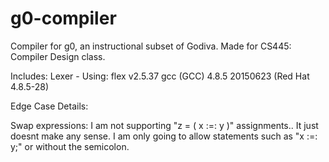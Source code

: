 # g0-compiler
Compiler for g0, an instructional subset of Godiva. Made for CS445: Compiler Design class.

Includes:
    Lexer - Using:
        flex v2.5.37
        gcc (GCC) 4.8.5 20150623 (Red Hat 4.8.5-28)


Edge Case Details:

Swap expressions:
    I am not supporting "z = ( x :=: y )" assignments.. It just doesnt make any sense.
    I am only going to allow statements such as "x :=: y;" or without the semicolon.